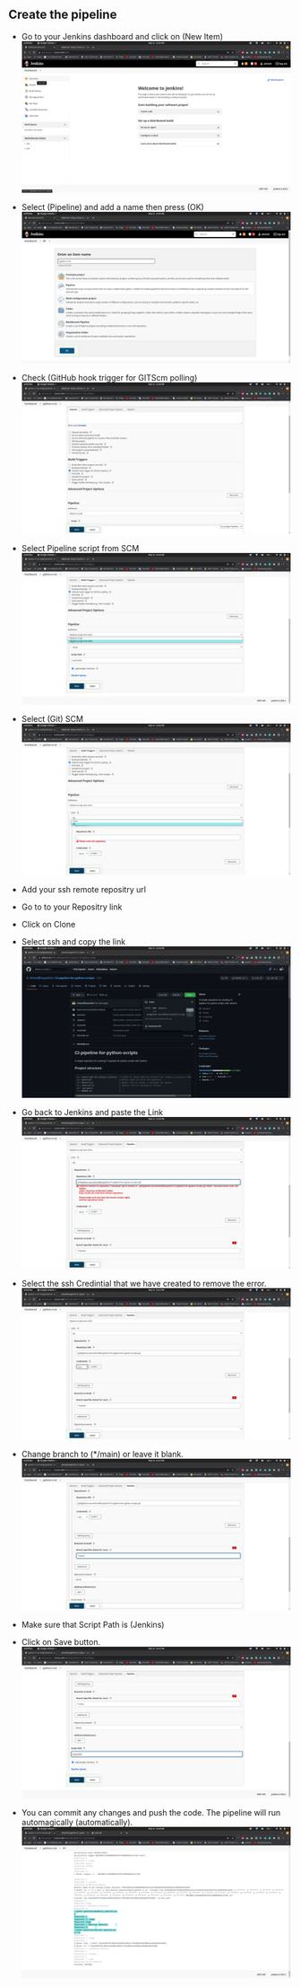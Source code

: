 
## Create the pipeline

- Go to your Jenkins dashboard and click on (New Item)
![pipeline-1](https://github.com/AhmedElsayed1011/python-pipeline-images/blob/main/pipeline/pipeline-1.png)

- Select (Pipeline) and add a name then press (OK)
![pipeline-3](https://github.com/AhmedElsayed1011/python-pipeline-images/blob/main/pipeline/pipeline-3.png)

- Check (GitHub hook trigger for GITScm polling)
![pipeline-4](https://github.com/AhmedElsayed1011/python-pipeline-images/blob/main/pipeline/pipeline-4.png)

- Select Pipeline script from SCM
![pipeline-5](https://github.com/AhmedElsayed1011/python-pipeline-images/blob/main/pipeline/pipeline-5.png)

- Select (Git) SCM
![pipeline-6](https://github.com/AhmedElsayed1011/python-pipeline-images/blob/main/pipeline/pipeline-6.png)

- Add your ssh remote repositry url
- Go to to your Repositry link
- Click on Clone
- Select ssh and copy the link
![pipeline-8](https://github.com/AhmedElsayed1011/python-pipeline-images/blob/main/pipeline/pipeline-8.png)

- Go back to Jenkins and paste the Link
![pipeline-9](https://github.com/AhmedElsayed1011/python-pipeline-images/blob/main/pipeline/pipeline-9.png)

- Select the ssh Credintial that we have created to remove the error.
![pipeline-10](https://github.com/AhmedElsayed1011/python-pipeline-images/blob/main/pipeline/pipeline-10.png)

- Change branch to (*/main) or leave it blank.
![pipeline-11](https://github.com/AhmedElsayed1011/python-pipeline-images/blob/main/pipeline/pipeline-11.png)

- Make sure that Script Path is (Jenkins)
- Click on Save button.
![pipeline-12](https://github.com/AhmedElsayed1011/python-pipeline-images/blob/main/pipeline/pipeline-12.png)

- You can commit any changes and push the code. The pipeline will run automagically (automatically).
![pipeline-15](https://github.com/AhmedElsayed1011/python-pipeline-images/blob/main/pipeline/pipeline-15.png)

